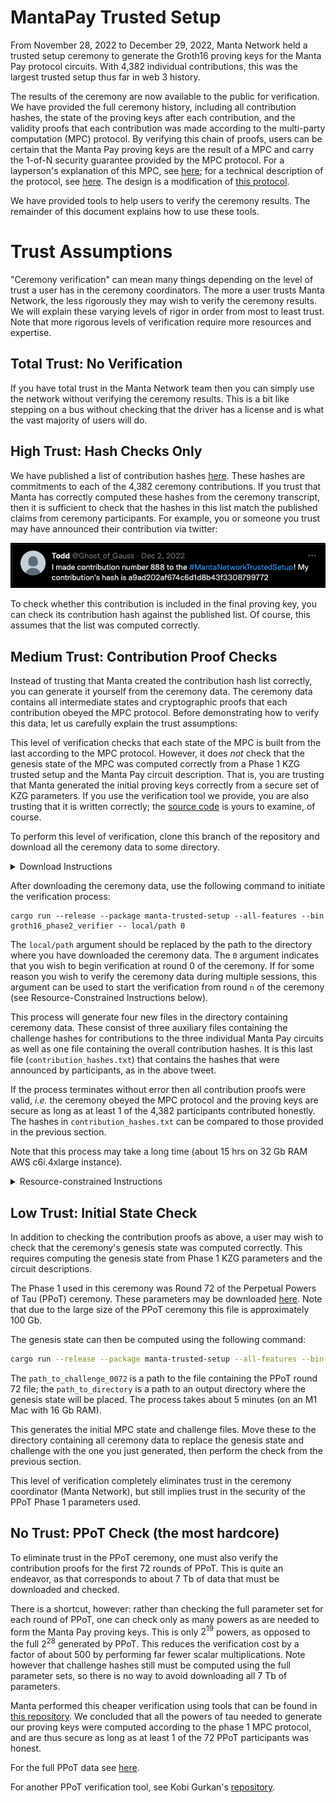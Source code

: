 # MantaPay Trusted Setup

From November 28, 2022 to December 29, 2022, Manta Network held a trusted setup ceremony to generate the Groth16 proving keys for the Manta Pay protocol circuits. With 4,382 individual contributions, this was the largest trusted setup thus far in web 3 history. 

The results of the ceremony are now available to the public for verification. We have provided the full ceremony history, including all contribution hashes, the state of the proving keys after each contribution, and the validity proofs that each contribution was made according to the multi-party computation (MPC) protocol. By verifying this chain of proofs, users can be certain that the Manta Pay proving keys are the result of a MPC and carry the 1-of-N security guarantee provided by the MPC protocol. For a layperson's explanation of this MPC, see [here](https://docs.manta.network/docs/concepts/TrustedSetup); for a technical description of the protocol, see [here](https://github.com/Manta-Network/spec/blob/feat/trusted-setup/trusted-setup/spec.pdf). The design is a modification of [this protocol](https://eprint.iacr.org/2017/1050).

We have provided tools to help users to verify the ceremony results. The remainder of this document explains how to use these tools.

# Trust Assumptions

"Ceremony verification" can mean many things depending on the level of trust a user has in the ceremony coordinators. The more a user trusts Manta Network, the less rigorously they may wish to verify the ceremony results. We will explain these varying levels of rigor in order from most to least trust. Note that more rigorous levels of verification require more resources and expertise.

## Total Trust: No Verification

If you have total trust in the Manta Network team then you can simply use the network without verifying the ceremony results. This is a bit like stepping on a bus without checking that the driver has a license and is what the vast majority of users will do.

## High Trust: Hash Checks Only

We have published a list of contribution hashes [here](https://github.com/Manta-Network/manta-rs/blob/main/manta-parameters/data/pay/trusted-setup/contribution_hashes.txt). These hashes are commitments to each of the 4,382 ceremony contributions. If you trust that Manta has correctly computed these hashes from the ceremony transcript, then it is sufficient to check that the hashes in this list match the published claims from ceremony participants. For example, you or someone you trust may have announced their contribution via twitter:

![tweet](./docs/contribution_hash_announcement.png)

To check whether this contribution is included in the final proving key, you can check its contribution hash against the published list. Of course, this assumes that the list was computed correctly.

## Medium Trust: Contribution Proof Checks

Instead of trusting that Manta created the contribution hash list correctly, you can generate it yourself from the ceremony data. The ceremony data contains all intermediate states and cryptographic proofs that each contribution obeyed the MPC protocol. Before demonstrating how to verify this data, let us carefully explain the trust assumptions:

This level of verification checks that each state of the MPC is built from the last according to the MPC protocol. However, it does *not* check that the genesis state of the MPC was computed correctly from a Phase 1 KZG trusted setup and the Manta Pay circuit description. That is, you are trusting that Manta generated the initial proving keys correctly from a secure set of KZG parameters. If you use the verification tool we provide, you are also trusting that it is written correctly; the [source code](https://github.com/Manta-Network/manta-rs/blob/feat/ts_verifier/manta-trusted-setup/src/bin/groth16_phase2_verifier.rs) is yours to examine, of course.

To perform this level of verification, clone this branch of the repository and download all the ceremony data to some directory. 
<details>
<summary>Download Instructions</summary>

The ceremony data is currently hosted on an AWS s3 bucket and can be downloaded using the AWS CLI. See [here](https://docs.aws.amazon.com/cli/latest/userguide/getting-started-install.html) for instructions on downloading the AWS CLI. The command
```
aws s3 sync s3://trusted-setup-data-backup /local/path
```
Will download all the ceremony data to the directory specified by `/local/path`. Note that this is a little under 140 Gb of data. 
</details>

After downloading the ceremony data, use the following command to initiate the verification process:
```
cargo run --release --package manta-trusted-setup --all-features --bin groth16_phase2_verifier -- local/path 0
```
The `local/path` argument should be replaced by the path to the directory where you have downloaded the ceremony data. The `0` argument indicates that you wish to begin verification at round 0 of the ceremony. If for some reason you wish to verify the ceremony data during multiple sessions, this argument can be used to start the verification from round `n` of the ceremony (see Resource-Constrained Instructions below).

This process will generate four new files in the directory containing ceremony data. These consist of three auxiliary files containing the challenge hashes for contributions to the three individual Manta Pay circuits as well as one file containing the overall contribution hashes. It is this last file (`contribution_hashes.txt`) that contains the hashes that were announced by participants, as in the above tweet.

If the process terminates without error then all contribution proofs were valid, *i.e.* the ceremony obeyed the MPC protocol and the proving keys are secure as long as at least 1 of the 4,382 participants contributed honestly. The hashes in `contribution_hashes.txt` can be compared to those provided in the previous section.

Note that this process may take a long time (about 15 hrs on 32 Gb RAM AWS c6i.4xlarge instance).

<details>
<summary>Resource-constrained Instructions</summary>

If you do not have disk space for all 140 Gb of ceremony data then it is possible to verify a subset of the ceremony rounds. See the AWS CLI [instructions](https://docs.aws.amazon.com/cli/latest/userguide/cli-chap-using.html) to download the `state`, `proof`, and `challenge` files for those rounds that you wish to verify and use the starting round argument of the verification command to start verification from the desired round. The verifier will process as many rounds as it can find in the directory, starting from the specified round. It will create an output file containing the contribution hashes for the rounds it verified.

In this way one can verify the entire ceremony in batches of a manageable size. Each round of the ceremony is about 32 Mb of data.

Note that the verification tool will not automatically manage these files for multiple verification sessions. That is, it will overwrite existing contribution hash files. You are responsible for managing these files.
</details>

## Low Trust: Initial State Check

In addition to checking the contribution proofs as above, a user may wish to check that the ceremony's genesis state was computed correctly. This requires computing the genesis state from Phase 1 KZG parameters and the circuit descriptions. 

The Phase 1 used in this ceremony was Round 72 of the Perpetual Powers of Tau (PPoT) ceremony. These parameters may be downloaded [here](https://ppot.blob.core.windows.net/public/challenge_0072). Note that due to the large size of the PPoT ceremony this file is approximately 100 Gb.

The genesis state can then be computed using the following command:
```sh
cargo run --release --package manta-trusted-setup --all-features --bin groth16_phase2_prepare path_to_challenge_0072 path_to_directory
```
The `path_to_challenge_0072` is a path to the file containing the PPoT round 72 file; the `path_to_directory` is a path to an output directory where the genesis state will be placed. The process takes about 5 minutes (on an M1 Mac with 16 Gb RAM).

This generates the initial MPC state and challenge files. Move these to the directory containing all ceremony data to replace the genesis state and challenge with the one you just generated, then perform the check from the previous section.

This level of verification completely eliminates trust in the ceremony coordinator (Manta Network), but still implies trust in the security of the PPoT Phase 1 parameters used.

## No Trust: PPoT Check (the most hardcore)

To eliminate trust in the PPoT ceremony, one must also verify the contribution proofs for the first 72 rounds of PPoT. This is quite an endeavor, as that corresponds to about 7 Tb of data that must be downloaded and checked.

There is a shortcut, however: rather than checking the full parameter set for each round of PPoT, one can check only as many powers as are needed to form the Manta Pay proving keys. This is only $2^{19}$ powers, as opposed to the full $2^{28}$ generated by PPoT. This reduces the verification cost by a factor of about 500 by performing far fewer scalar multiplications. Note however that challenge hashes still must be computed using the full parameter sets, so there is no way to avoid downloading all 7 Tb of parameters.

Manta performed this cheaper verification using tools that can be found in [this repository](https://github.com/Manta-Network/ppot-verifier). We concluded that all the powers of tau needed to generate our proving keys were computed according to the phase 1 MPC protocol, and are thus secure as long as at least 1 of the 72 PPoT participants was honest.

For the full PPoT data see [here](https://github.com/weijiekoh/perpetualpowersoftau).

For another PPoT verification tool, see Kobi Gurkan's [repository](https://github.com/kobigurk/phase2-bn254/tree/powers_28).